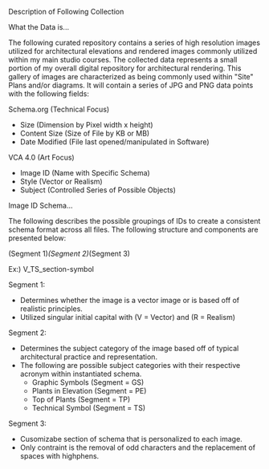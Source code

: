 Description of Following Collection

What the Data is...

The following curated repository contains a series of high resolution images utilized for architectural
elevations and rendered images commonly utilized within my main studio courses. The collected data represents
a small portion of my overall digital repository for architectural rendering. This gallery of images are characterized as 
being commonly used within "Site" Plans and/or diagrams. It will contain a series of JPG and PNG data points 
with the following fields: 

Schema.org (Technical Focus)

- Size (Dimension by Pixel width x height)
- Content Size (Size of File by KB or MB)
- Date Modified (File last opened/manipulated in Software)

VCA 4.0 (Art Focus)

- Image ID (Name with Specific Schema)
- Style (Vector or Realism)
- Subject (Controlled Series of Possible Objects)

Image ID Schema...

The following describes the possible groupings of IDs to create a consistent schema format across all files. 
The following structure and components are presented below:

(Segment 1)_(Segment 2)_(Segment 3)

Ex:) V_TS_section-symbol

Segment 1:
- Determines whether the image is a vector image or is based off of realistic principles.
- Utilized singular initial capital with (V = Vector) and (R = Realism)

Segment 2:
- Determines the subject category of the image based off of typical architectural practice and representation.
- The following are possible subject categories with their respective acronym within instantiated schema.
  - Graphic Symbols (Segment = GS)
  - Plants in Elevation (Segment = PE)
  - Top of Plants (Segment = TP)
  - Technical Symbol (Segment = TS)

Segment 3:
- Cusomizabe section of schema that is personalized to each image.
- Only contraint is the removal of odd characters and the replacement of spaces with highphens.
